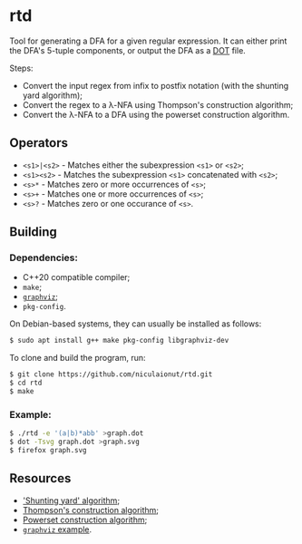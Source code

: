 # rtd

Tool for generating a DFA for a given regular expression. It can either print
the DFA's 5-tuple components, or output the DFA as a
[DOT](https://en.wikipedia.org/wiki/DOT_(graph_description_language)) file.

Steps:

* Convert the input regex from infix to postfix notation (with the shunting
  yard algorithm);
* Convert the regex to a λ-NFA using Thompson's construction algorithm;
* Convert the λ-NFA to a DFA using the powerset construction algorithm.

## Operators

* `<s1>|<s2>` - Matches either the subexpression `<s1>` or `<s2>`;
* `<s1><s2>` - Matches the subexpression `<s1>` concatenated with `<s2>`;
* `<s>*` - Matches zero or more occurrences of `<s>`;
* `<s>+` - Matches one or more occurrences of `<s>`;
* `<s>?` - Matches zero or one occurance of `<s>`.

## Building

### Dependencies:

* C++20 compatible compiler;
* `make`;
* [`graphviz`](https://graphviz.org/docs/library/);
* `pkg-config`.

On Debian-based systems, they can usually be installed as follows:

```bash
$ sudo apt install g++ make pkg-config libgraphviz-dev
```

To clone and build the program, run:

```bash
$ git clone https://github.com/niculaionut/rtd.git
$ cd rtd
$ make
```

### Example:

```bash
$ ./rtd -e '(a|b)*abb' >graph.dot
$ dot -Tsvg graph.dot >graph.svg
$ firefox graph.svg
```

## Resources

* ['Shunting yard' algorithm](https://www.engr.mun.ca/~theo/Misc/exp_parsing.htm);
* [Thompson's construction algorithm](https://en.wikipedia.org/wiki/Thompson%27s_construction);
* [Powerset construction algorithm](https://en.wikipedia.org/wiki/Powerset_construction);
* [`graphviz` example](https://gitlab.com/graphviz/graphviz/-/blob/main/dot.demo/example.c).
